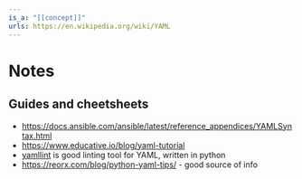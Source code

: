 ```yaml
---
is_a: "[[concept]]"
urls: https://en.wikipedia.org/wiki/YAML
---
```

# Notes

## Guides and cheetsheets
- https://docs.ansible.com/ansible/latest/reference_appendices/YAMLSyntax.html
- https://www.educative.io/blog/yaml-tutorial
- [yamllint](https://yamllint.readthedocs.io/en/stable/quickstart.html) is good linting tool for YAML, written in python
- https://reorx.com/blog/python-yaml-tips/ - good source of info